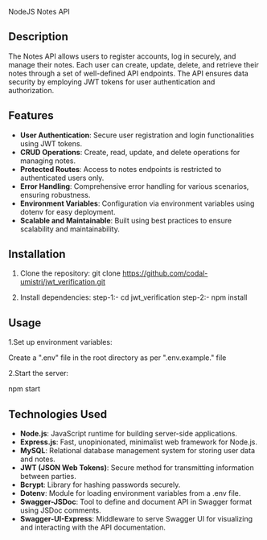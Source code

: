 NodeJS Notes API

## Description

The Notes API allows users to register accounts, log in securely, and manage their notes. Each user can create, update, delete, and retrieve their notes through a set of well-defined API endpoints. The API ensures data security by employing JWT tokens for user authentication and authorization.


## Features

- **User Authentication**: Secure user registration and login functionalities using JWT tokens.
- **CRUD Operations**: Create, read, update, and delete operations for managing notes.
- **Protected Routes**: Access to notes endpoints is restricted to authenticated users only.
- **Error Handling**: Comprehensive error handling for various scenarios, ensuring robustness.
- **Environment Variables**: Configuration via environment variables using dotenv for easy deployment.
- **Scalable and Maintainable**: Built using best practices to ensure scalability and maintainability.



## Installation

1. Clone the repository: 
   git clone https://github.com/codal-umistri/jwt_verification.git

2. Install dependencies:
   step-1:- cd jwt_verification
   step-2:- npm install


## Usage

1.Set up environment variables:

Create a ".env" file in the root directory as per ".env.example." file

2.Start the server:

npm start


## Technologies Used

- **Node.js**: JavaScript runtime for building server-side applications.
- **Express.js**: Fast, unopinionated, minimalist web framework for Node.js.
- **MySQL**: Relational database management system for storing user data and notes.
- **JWT (JSON Web Tokens)**: Secure method for transmitting information between parties.
- **Bcrypt**: Library for hashing passwords securely.
- **Dotenv**: Module for loading environment variables from a .env file.
- **Swagger-JSDoc**: Tool to define and document API in Swagger format using JSDoc comments.
- **Swagger-UI-Express**: Middleware to serve Swagger UI for visualizing and interacting with the API documentation.

